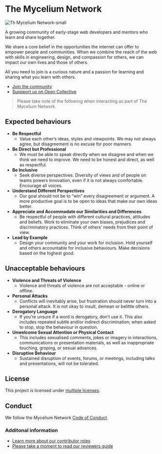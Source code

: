 # The Mycelium Network

![Th Mycelium Network-small](https://user-images.githubusercontent.com/10350960/181074435-57ce4f13-35e9-4f34-bd56-ffe4b4a0bfc9.png)

A growing community of early-stage web developers and mentors who learn and share together.

We share a core belief in the opportunities the internet can offer to empower people and communities. When we combine the reach of the web with skills in engineering, design, and compassion for others, we can impact our own lives and those of others.

All you need to join is a curious nature and a passion for learning and sharing what you learn with others.

- [Join the community](https://discord.gg/6MrjtEmDgr)
- [Suppport us on Open Collective](https://opencollective.com/the-mycelium-network)

> Please take note of the following when interacting as part of The Mycelium Network.

## Expected behaviours

- **Be Respectful**
  - Value each other’s ideas, styles and viewpoints. We may not always agree, but disagreement is no excuse for poor manners.
- **Be Direct but Professional**
  - We must be able to speak directly when we disagree and when we think we need to improve. We need to be honest and direct, as well as respectful.
- **Be Inclusive**
  - Seek diverse perspectives. Diversity of views and of people on teams powers innovation, even if it is not always comfortable. Encourage all voices.
- **Understand Different Perspectives**
  - Our goal should not be to “win” every disagreement or argument. A more productive goal is to be open to ideas that make our own ideas better.
- **Appreciate and Accommodate our Similarities and Differences**
  - Be respectful of people with different cultural practices, attitudes and beliefs. Work to eliminate your own biases, prejudices and discriminatory practices. Think of others’ needs from their point of view.
- **Lead by Example**
  - Design your community and your work for inclusion. Hold yourself and others accountable for inclusive behaviours. Make decisions based on the highest good.

## Unacceptable behaviours

- **Violence and Threats of Violence**
  - Violence and threats of violence are not acceptable - online or offline.
- **Personal Attacks**
  - Conflicts will inevitably arise, but frustration should never turn into a personal attack. It is not okay to insult, demean or belittle others.
- **Derogatory Language**
  - If you’re unsure if a word is derogatory, don’t use it. This also includes repeated subtle and/or indirect discrimination; when asked to stop, stop the behaviour in question.
- **Unwelcome Sexual Attention or Physical Contact**
  - This includes sexualised comments, jokes or imagery in interactions, communications or presentation materials, as well as inappropriate touching, groping, or sexual advances.
- **Disruptive Behaviour**
  - Sustained disruption of events, forums, or meetings, including talks and presentations, will not be tolerated.

## License

This project is licensed under [multiple licenses](LICENSES.md).

## Conduct

We follow the Mycelium Network [Code of Conduct](CODE_OF_CONDUCT.md).

### Additonal information

- [Learn more about our contributor roles](docs/CONTRIBUTOR_ROLES.md)
- [Please take a moment to read our reviewers guide](docs/REVIEWING.md)
